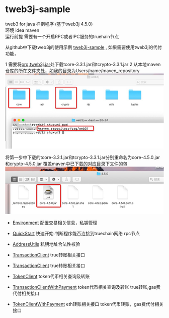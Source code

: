 # tweb3j-sample
tweb3 for java 样例程序 (基于tweb3j 4.5.0)   
环境 idea maven  
运行前提 需要有一个开启RPC或者IPC服务的truehain节点

从github中下载tweb3j的使用示例 [tweb3j-sample](https://github.com/truechain/tweb3j-sample) , 
如果需要使用tweb3j的代付功能，

1 需要将[org.tweb3j.jar](https://github.com/truechain/tweb3j/tree/master/org.tweb3j.jar)处下载tcore-3.3.1.jar和tcrypto-3.3.1.jar
2 从本地maven仓库的所在文件夹处，如我的目录为Users/name/maven_repository
![](https://github.com/truechain/tweb3j-sample/blob/master/src/main/java/com/truechain/img/1.png)

将第一步中下载的tcore-3.3.1.jar和tcrypto-3.3.1.jar分别重命名为core-4.5.0.jar和crypto-4.5.0.jar
覆盖maven中已下载的对应目录下文件的包
![](https://github.com/truechain/tweb3j-sample/blob/master/src/main/java/com/truechain/img/2.png)

- [Environment](https://github.com/truechain/tweb3j-sample/blob/master/src/main/java/com/truechain/Environment.java) 
配置交易相关信息，私钥管理

- [QuickStart](https://github.com/truechain/tweb3j-sample/blob/master/src/main/java/com/truechain/QuickStart.java) 
快速开始:判断程序能否连接到truechain网络 rpc节点

- [AddressUtils](https://github.com/truechain/tweb3j-sample/blob/master/src/main/java/com/truechain/account/AddressUtils.java) 
私钥地址合法性校验

- [TransactionClient](https://github.com/truechain/tweb3j-sample/blob/master/src/main/java/com/truechain/TransactionClient.java) 
true转账相关接口

- [TransactionClient](https://github.com/truechain/tweb3j-sample/blob/master/src/main/java/com/truechain/TransactionClient.java) 
true转账相关接口

- [TokenClient](https://github.com/truechain/tweb3j-sample/blob/master/src/main/java/com/truechain/TokenClient.java) 
token代币相关查询及转账

- [TransactionClientWithPayment](https://github.com/truechain/tweb3j-sample/blob/master/src/main/java/com/truechain/TransactionClientWithPayment.java) token代币相关查询及转账
true转账,gas费代付相关接口

- [TokenClientWithPayment](https://github.com/truechain/tweb3j-sample/blob/master/src/main/java/com/truechain/TokenClientWithPayment.java) eth转账相关接口
token代币转账，gas费代付相关接口
